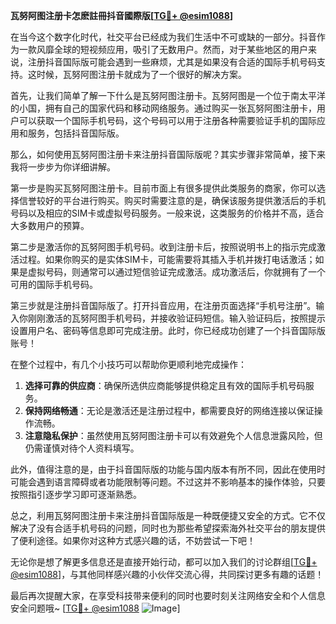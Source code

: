 **瓦努阿图注册卡怎麽註冊抖音國際版[[TG💪+ @esim1088](https://t.me/s/esim1088)]**

在当今这个数字化时代，社交平台已经成为我们生活中不可或缺的一部分。抖音作为一款风靡全球的短视频应用，吸引了无数用户。然而，对于某些地区的用户来说，注册抖音国际版可能会遇到一些麻烦，尤其是如果没有合适的国际手机号码支持。这时候，瓦努阿图注册卡就成为了一个很好的解决方案。

首先，让我们简单了解一下什么是瓦努阿图注册卡。瓦努阿图是一个位于南太平洋的小国，拥有自己的国家代码和移动网络服务。通过购买一张瓦努阿图注册卡，用户可以获取一个国际手机号码，这个号码可以用于注册各种需要验证手机的国际应用和服务，包括抖音国际版。

那么，如何使用瓦努阿图注册卡来注册抖音国际版呢？其实步骤非常简单，接下来我将一步步为你详细讲解。

第一步是购买瓦努阿图注册卡。目前市面上有很多提供此类服务的商家，你可以选择信誉较好的平台进行购买。购买时需要注意的是，确保该服务提供激活后的手机号码以及相应的SIM卡或虚拟号码服务。一般来说，这类服务的价格并不高，适合大多数用户的预算。

第二步是激活你的瓦努阿图手机号码。收到注册卡后，按照说明书上的指示完成激活过程。如果你购买的是实体SIM卡，可能需要将其插入手机并拨打电话激活；如果是虚拟号码，则通常可以通过短信验证完成激活。成功激活后，你就拥有了一个可用的国际手机号码。

第三步就是注册抖音国际版了。打开抖音应用，在注册页面选择“手机号注册”。输入你刚刚激活的瓦努阿图手机号码，并接收验证码短信。输入验证码后，按照提示设置用户名、密码等信息即可完成注册。此时，你已经成功创建了一个抖音国际版账号！

在整个过程中，有几个小技巧可以帮助你更顺利地完成操作：

1. **选择可靠的供应商**：确保所选供应商能够提供稳定且有效的国际手机号码服务。
2. **保持网络畅通**：无论是激活还是注册过程中，都需要良好的网络连接以保证操作流畅。
3. **注意隐私保护**：虽然使用瓦努阿图注册卡可以有效避免个人信息泄露风险，但仍需谨慎对待个人资料填写。

此外，值得注意的是，由于抖音国际版的功能与国内版本有所不同，因此在使用时可能会遇到语言障碍或者功能限制等问题。不过这并不影响基本的操作体验，只要按照指引逐步学习即可逐渐熟悉。

总之，利用瓦努阿图注册卡来注册抖音国际版是一种既便捷又安全的方式。它不仅解决了没有合适手机号码的问题，同时也为那些希望探索海外社交平台的朋友提供了便利途径。如果你对这种方式感兴趣的话，不妨尝试一下吧！

无论你是想了解更多信息还是直接开始行动，都可以加入我们的讨论群组[[TG💪+ @esim1088](https://t.me/s/esim1088)]，与其他同样感兴趣的小伙伴交流心得，共同探讨更多有趣的话题！

最后再次提醒大家，在享受科技带来便利的同时也要时刻关注网络安全和个人信息安全问题哦~ [[TG💪+ @esim1088](https://t.me/s/esim1088) ![Image](https://i.postimg.cc/4NQfJmqS/Snipaste-2025-05-13-00-14-12.png)]
